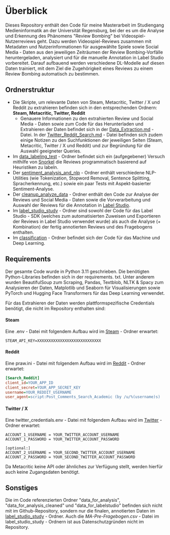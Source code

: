 # Überblick

Dieses Repository enthält den Code für meine Masterarbeit im Studiengang Medieninformatik an der Universität Regensburg,
bei der es um die Analyse und Erkennung des Phänomens "Review Bombing" bei Videospiel-Nutzerreviews geht. Dazu 
werden Videospiel-Reviews zusammen mit Metadaten und Nutzerinformationen für ausgewählte Spiele sowie Social Media - 
Daten aus den jeweiligen Zeiträumen der Review Bombing-Vorfälle heruntergeladen, analysiert und für die manuelle 
Annotation in Label Studio vorbereitet. Darauf aufbauend werden verschiedene DL-Modelle auf diesen Daten trainiert, 
mit dem Ziel die Zugehörigkeit eines Reviews zu einem Review Bombing automatisch zu bestimmen.

## Ordnerstruktur
* Die Skripte, um relevante Daten von Steam, Metacritic, Twitter / X und Reddit zu extrahieren befinden sich in den 
entsprechenden Ordnern: **Steam, Metacritic, Twitter, Reddit**
  * Genauere Informationen zu den extrahierten Review und Social Media - Daten sowie zum Code für das Herunterladen und 
  Extrahieren der Daten befindet sich in der [Data_Extraction.md](./Data_Extraction.md) - Datei. 
  In der [Twitter_Reddit_Search.md](./Twitter_Reddit_Search.md) - Datei befinden sich zudem einige Notizen zu den 
  Suchfunktionen der jeweiligen Seiten (Steam, Metacritic, Twitter / X und Reddit) und zur Begründung für die Auswahl 
  geeigneter Queries.
* Im [data_labeling_test](./data_labeling_test) - Ordner befindet sich ein (aufgegebener) Versuch mithilfe von 
  [Snorkel](https://www.snorkel.org/) die Reviews programmatisch basierend auf Heuristiken zu labeln.
* Der [sentiment_analysis_and_nlp](./sentiment_analysis_and_nlp) - Ordner enthält verschiedene NLP-Utilities (wie 
  Tokenization, Stopword Removal, Sentence Splitting, Spracherkennung, etc.) sowie ein paar Tests mit 
  Aspekt-basierter Sentiment-Analyse.
* Der [cleanup_analyze_data](./cleanup_analyze_data) - Ordner enthält den Code zur Analyse der Reviews und Social 
  Media - Daten sowie die Vorverarbeitung und Auswahl der Reviews für die Annotation in [Label Studio](https://labelstud.io/).
* Im [label_studio_study](./label_studio_study) - Ordner sind sowohl der Code für das Label Studio - SDK (welches 
  zum automatisierten Zuweisen und Exportieren der Reviews in Label Studio verwendet wurde) als auch die Analyse (+ 
  Kombination) der fertig annotierten Reviews und des Fragebogens enthalten.
* Im [classification](./classification) - Ordner befindet sich der Code für das Machine und Deep Learning.

## Requirements
Der gesamte Code wurde in Python 3.11 geschrieben. Die benötigten Python-Libraries befinden sich in der requirements.
txt. Unter anderem wurden BeautifulSoup zum Scraping, Pandas, Textblob, NLTK & Spacy zum Analysieren der Daten, 
Matplotlib und Seaborn für Visualisierungen sowie PyTorch und Hugging Face Transformers für das Deep Learning verwendet.

Für das Extrahieren der Daten werden plattformspezifische Credentials benötigt, die nicht im Repository enthalten sind:

#### Steam
Eine .env - Datei mit folgendem Aufbau wird im [Steam](./Steam) - Ordner erwartet:
```
STEAM_API_KEY=XXXXXXXXXXXXXXXXXXXXXXXXXXXX
```

#### Reddit
Eine praw.ini - Datei mit folgendem Aufbau wird im [Reddit](./Reddit) - Ordner erwartet:
```ini
[Search_Reddit]
client_id=YOUR_APP_ID
client_secret=YOUR_APP_SECRET_KEY
username=YOUR_REDDIT_USERNAME
user_agent=script:Post_Comments_Search_Academic (by /u/%(username)s)
```

#### Twitter / X
Eine twitter_credentials.env - Datei mit folgendem Aufbau wird im [Twitter](./Twitter) - Ordner erwartet:
```
ACCOUNT_1_USERNAME = YOUR_TWITTER_ACCOUNT_USERNAME
ACCOUNT_1_PASSWORD = YOUR_TWITTER_ACCOUNT_PASSWORD

[optional:]
ACCOUNT_2_USERNAME = YOUR_SECOND_TWITTER_ACCOUNT_USERNAME
ACCOUNT_2_PASSWORD = YOUR_SECOND_TWITTER_ACCOUNT_PASSWORD
```


Da Metacritic keine API oder ähnliches zur Verfügung stellt, werden hierfür auch keine Zugangsdaten benötigt.

## Sonstiges
Die im Code referenzierten Ordner "data_for_analysis", "data_for_analysis_cleaned" und "data_for_labelstudio" befinden 
sich nicht mit im Github-Repository, sondern nur die finalen, annotierten Daten im [label_studio_study](./label_studio_study) - Ordner. 
Auch die *MA-Pre-Fragebogen.csv* - Datei im label_studio_study - Ordnern ist aus Datenschutzgründen nicht im 
Repository.
